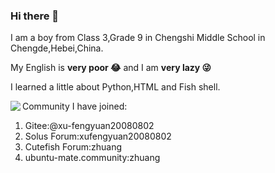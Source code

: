 ### Hi there 👋
I am a boy from Class 3,Grade 9 in Chengshi Middle School in Chengde,Hebei,China.

My English is **very poor 😂** and I am **very lazy 😜**

I learned a little about Python,HTML and Fish shell.

<img align="left" src="https://github-readme-stats.vercel.app/api?username=zhuangzhuang20080802&show_icons=true">

Community I have joined:

1. Gitee:@xu-fengyuan20080802
2. Solus Forum:xufengyuan20080802
3. Cutefish Forum:zhuang
4. ubuntu-mate.community:zhuang

<!--
**zhuangzhuang20080802/zhuangzhuang20080802** is a ✨ _special_ ✨ repository because its `README.md` (this file) appears on your GitHub profile.

Here are some ideas to get you started:

- 🔭 I’m currently working on ...
- 🌱 I’m currently learning ...
- 👯 I’m looking to collaborate on ...
- 🤔 I’m looking for help with ...
- 💬 Ask me about ...
- 📫 How to reach me: ...
- 😄 Pronouns: ...
- ⚡ Fun fact: ...
-->
